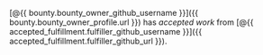 [@{{ bounty.bounty_owner_github_username }}]({{ bounty.bounty_owner_profile.url }}) has _accepted work_ from [@{{ accepted_fulfillment.fulfiller_github_username }}]({{ accepted_fulfillment.fulfiller_github_url }}).
